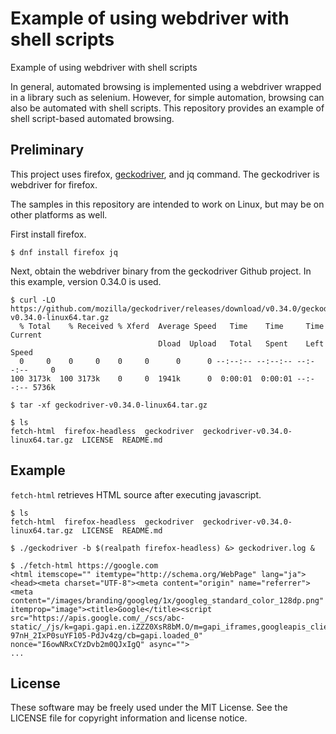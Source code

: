 # Example of using webdriver with shell scripts

Example of using webdriver with shell scripts

In general, automated browsing is implemented using a webdriver wrapped in a library such as selenium.
However, for simple automation, browsing can also be automated with shell scripts.
This repository provides an example of shell script-based automated browsing.


## Preliminary 

This project uses firefox, [geckodriver](https://github.com/mozilla/geckodriver), and jq command.
The geckodriver is webdriver for firefox.

The samples in this repository are intended to work on Linux, but may be on other platforms as well.

First install firefox.
```
$ dnf install firefox jq
```

Next, obtain the webdriver binary from the geckodriver Github project.
In this example, version 0.34.0 is used.
```
$ curl -LO https://github.com/mozilla/geckodriver/releases/download/v0.34.0/geckodriver-v0.34.0-linux64.tar.gz
  % Total    % Received % Xferd  Average Speed   Time    Time     Time  Current
                                 Dload  Upload   Total   Spent    Left  Speed
  0     0    0     0    0     0      0      0 --:--:-- --:--:-- --:--:--     0
100 3173k  100 3173k    0     0  1941k      0  0:00:01  0:00:01 --:--:-- 5736k

$ tar -xf geckodriver-v0.34.0-linux64.tar.gz 

$ ls
fetch-html  firefox-headless  geckodriver  geckodriver-v0.34.0-linux64.tar.gz  LICENSE  README.md
```


## Example

`fetch-html` retrieves HTML source after executing javascript.
```
$ ls
fetch-html  firefox-headless  geckodriver  geckodriver-v0.34.0-linux64.tar.gz  LICENSE  README.md

$ ./geckodriver -b $(realpath firefox-headless) &> geckodriver.log &

$ ./fetch-html https://google.com
<html itemscope="" itemtype="http://schema.org/WebPage" lang="ja"><head><meta charset="UTF-8"><meta content="origin" name="referrer"><meta content="/images/branding/googleg/1x/googleg_standard_color_128dp.png" itemprop="image"><title>Google</title><script src="https://apis.google.com/_/scs/abc-static/_/js/k=gapi.gapi.en.iZZZ0XsR8bM.O/m=gapi_iframes,googleapis_client/rt=j/sv=1/d=1/ed=1/am=AAAQ/rs=AHpOoo_0-97nH_2IxP0suYF105-PdJv4zg/cb=gapi.loaded_0" nonce="I6owNRxCYzDvb2m0QJxIgQ" async="">
...
```


## License

These software may be freely used under the MIT License. See the LICENSE file for copyright information and license notice.


